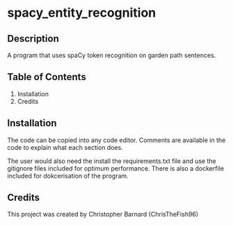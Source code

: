 # spacy_entity_recognition

## Description
A program that uses spaCy token recognition on garden path sentences.

## Table of Contents
1. Installation
1. Credits

## Installation
The code can be copied into any code editor.
Comments are available in the code to explain what each section does.

The user would also need the install the requirements.txt file and use the gitignore files included for optimum performance.
There is also a dockerfile included for dokcerisation of the program.

## Credits
This project was created by Christopher Barnard (ChrisTheFish96)
